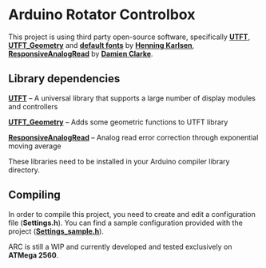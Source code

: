 # Arduino Rotator Controlbox

This project is using third party open-source software, specifically [**UTFT**](http://www.rinkydinkelectronics.com/library.php?id=51), [**UTFT_Geometry**](http://www.rinkydinkelectronics.com/library.php?id=59) and [**default fonts**](http://www.rinkydinkelectronics.com/r_fonts.php) by [**Henning Karlsen**](http://www.rinkydinkelectronics.com/), [**ResponsiveAnalogRead**](https://github.com/dxinteractive/ResponsiveAnalogRead) by [**Damien Clarke**](http://damienclarke.me/code/posts/writing-a-better-noise-reducing-analogread).

## Library dependencies

[**UTFT**](http://www.rinkydinkelectronics.com/library.php?id=51) – A universal library that supports a large number of display modules and controllers

[**UTFT_Geometry**](http://www.rinkydinkelectronics.com/library.php?id=59) – Adds some geometric functions to UTFT library

[**ResponsiveAnalogRead**](https://github.com/dxinteractive/ResponsiveAnalogRead) – Analog read error correction through exponential moving average

These libraries need to be installed in your Arduino compiler library directory.

## Compiling

In order to compile this project, you need to create and edit a configuration file (**Settings.h**). You can find a sample configuration provided with the project ([**Settings_sample.h**](https://github.com/theskid/Arduino-rotator-controlbox/blob/master/Settings_sample.h)).

ARC is still a WIP and currently developed and tested exclusively on **ATMega 2560**.
